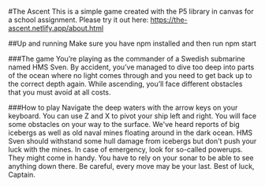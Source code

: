 #The Ascent
This is a simple game created with the P5 library in canvas for a school assignment. Please try it out here: https://the-ascent.netlify.app/about.html

##Up and running
Make sure you have npm installed and then run npm start

###The game
You’re playing as the commander of a Swedish submarine named HMS Sven. By accident, you’ve managed to dive too deep into parts of the ocean where no light comes through and you need to get back up to the correct depth again. While ascending, you’ll face different obstacles that you must avoid at all costs.

###How to play
Navigate the deep waters with the arrow keys on your keyboard. You can use Z and X to pivot your ship left and right. You will face some obstacles on your way to the surface. We've heard reports of big icebergs as well as old naval mines floating around in the dark ocean. HMS Sven should withstand some hull damage from icebergs but don't push your luck with the mines. In case of emergency, look for so-called powerups. They might come in handy. You have to rely on your sonar to be able to see anything down there. Be careful, every move may be your last. Best of luck, Captain.

